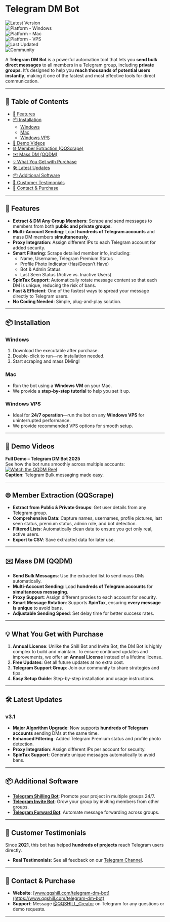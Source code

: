 # Telegram DM Bot

![Latest Version](https://img.shields.io/badge/version-v3.1-green)  
![Platform - Windows](https://img.shields.io/badge/platform-Windows-blue?logo=windows&logoColor=white)  
![Platform - Mac](https://img.shields.io/badge/platform-Mac-orange?logo=apple)  
![Platform - VPS](https://img.shields.io/badge/platform-Windows%20VPS-blueviolet)  
![Last Updated](https://img.shields.io/badge/updated-September%2001,%202025-informational)  
![Community](https://img.shields.io/badge/community-active-brightgreen)

A **Telegram DM Bot** is a powerful automation tool that lets you **send bulk direct messages** to all members in a Telegram group, including **private groups**. It’s designed to help you **reach thousands of potential users instantly**, making it one of the fastest and most effective tools for direct communication.

---

## 📖 Table of Contents
- [🚀 Features](#-features)
- [📦 Installation](#-installation)
  - [Windows](#windows)
  - [Mac](#mac)
  - [Windows VPS](#windows-vps)
- [🎥 Demo Videos](#-demo-videos)
- [🌐 Member Extraction (QQScrape)](#-member-extraction-qqscrape)
- [✉️ Mass DM (QQDM)](#️-mass-dm-qqdm)
- [💡 What You Get with Purchase](#-what-you-get-with-purchase)
- [🛠️ Latest Updates](#️-latest-updates)
- [📦 Additional Software](#-additional-software)
- [💬 Customer Testimonials](#-customer-testimonials)
- [🔗 Contact & Purchase](#-contact--purchase)

---

## 🚀 Features

- **Extract & DM Any Group Members**: Scrape and send messages to members from both **public and private groups**.
- **Multi-Account Sending**: Load **hundreds of Telegram accounts** and mass DM members **simultaneously**.
- **Proxy Integration**: Assign different IPs to each Telegram account for added security.
- **Smart Filtering**: Scrape detailed member info, including:
  - Name, Username, Telegram Premium Status
  - Profile Photo Indicator (Has/Doesn’t Have)
  - Bot & Admin Status
  - Last Seen Status (Active vs. Inactive Users)
- **SpinTax Support**: Automatically rotate message content so that each DM is unique, reducing the risk of bans.
- **Fast & Efficient**: One of the fastest ways to spread your message directly to Telegram users.
- **No Coding Needed**: Simple, plug-and-play solution.

---

## 📦 Installation

### Windows
1. Download the executable after purchase.
2. Double-click to run—no installation needed.
3. Start scraping and mass DMing!

### Mac  
- Run the bot using a **Windows VM** on your Mac.  
- We provide a **step-by-step tutorial** to help you set it up.

### Windows VPS  
- Ideal for **24/7 operation**—run the bot on any **Windows VPS** for uninterrupted performance.
- We provide recommended VPS options for smooth setup.

---

## 🎥 Demo Videos

**Full Demo – Telegram DM Bot 2025**  
See how the bot runs smoothly across multiple accounts:  
[![Watch the QQDM Reel](https://img.shields.io/badge/Watch%20Reel-Vimeo-blue?logo=vimeo)](https://vimeo.com/1022057984?share=copy)  
**Caption**: Telegram Bulk messaging made easy.


---

## 🌐 Member Extraction (QQScrape)

- **Extract from Public & Private Groups**: Get user details from any Telegram group.
- **Comprehensive Data**: Capture names, usernames, profile pictures, last seen status, premium status, admin role, and bot detection.
- **Filtered Lists**: Automatically clean data to ensure you get only real, active users.
- **Export to CSV**: Save extracted data for later use.

---

## ✉️ Mass DM (QQDM)

- **Send Bulk Messages**: Use the extracted list to send mass DMs automatically.
- **Multi-Account Sending**: Load **hundreds of Telegram accounts** for **simultaneous messaging**.
- **Proxy Support**: Assign different proxies to each account for security.
- **Smart Message Rotation**: Supports **SpinTax**, ensuring **every message is unique** to avoid bans.
- **Adjustable Sending Speed**: Set delay time for better success rates.

---

## 💡 What You Get with Purchase

1. **Annual License**: Unlike the Shill Bot and Invite Bot, the DM Bot is highly complex to build and maintain. To ensure continued updates and improvements, we offer an **Annual License** instead of a lifetime license.
2. **Free Updates**: Get all future updates at no extra cost.
3. **Telegram Support Group**: Join our community to share strategies and tips.
4. **Easy Setup Guide**: Step-by-step installation and usage instructions.

---

## 🛠️ Latest Updates

### **v3.1**
- **Major Algorithm Upgrade**: Now supports **hundreds of Telegram accounts** sending DMs at the same time.
- **Enhanced Filtering**: Added Telegram Premium status and profile photo detection.
- **Proxy Integration**: Assign different IPs per account for security.
- **SpinTax Support**: Generate unique messages automatically to avoid bans.

---

## 📦 Additional Software

- **[Telegram Shilling Bot](https://www.qqshill.com/telegram-shilling-bot)**: Promote your project in multiple groups 24/7.
- **[Telegram Invite Bot](https://www.qqshill.com/telegram-invite-bot)**: Grow your group by inviting members from other groups.
- **[Telegram Forward Bot](https://www.qqshill.com/telegram-forwarding-bot)**: Automate message forwarding across groups.

---

## 💬 Customer Testimonials

Since **2021**, this bot has helped **hundreds of projects** reach Telegram users directly.  
- **Real Testimonials**: See all feedback on our [Telegram Channel](https://t.me/QQSHILL).

---

## 🔗 Contact & Purchase

- **Website**: [www.qqshill.com/telegram-dm-bot](https://www.qqshill.com/telegram-dm-bot)  
- **Support**: Message [@QQSHILL_Creator](https://t.me/QQSHILL_Creator) on Telegram for any questions or demo requests.

---

